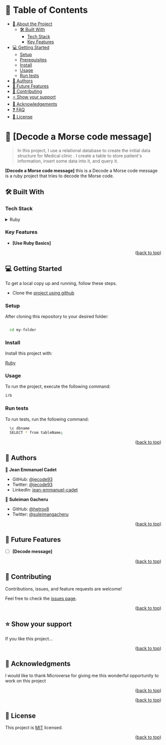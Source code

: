 <!-- TABLE OF CONTENTS -->

# 📗 Table of Contents

- [📖 About the Project](#about-project)
  - [🛠 Built With](#built-with)
    - [Tech Stack](#tech-stack)
    - [Key Features](#key-features)
- [💻 Getting Started](#getting-started)
  - [Setup](#setup)
  - [Prerequisites](#prerequisites)
  - [Install](#install)
  - [Usage](#usage)
  - [Run tests](#run-tests)
- [👥 Authors](#authors)
- [🔭 Future Features](#future-features)
- [🤝 Contributing](#contributing)
- [⭐️ Show your support](#support)
- [🙏 Acknowledgements](#acknowledgements)
- [❓ FAQ](#faq)
- [📝 License](#license)

<!-- PROJECT DESCRIPTION -->

# 📖 [Decode a Morse code message] <a name="about-project"></a>

> In this project, I use a relational database to create the initial data structure for  Medical clinic . I create a table to store patient's information, insert some data into it, and query it.

**[Decode a Morse code message]** this is a Decode a Morse code message is a ruby project that tries to decode the  Morse code.
## 🛠 Built With <a name="built-with"></a>

### Tech Stack <a name="tech-stack"></a>

<details>
  <summary>Ruby</summary>
  <ul>
    <li><a href="https://www.ruby-lang.org/en/">Ruby</a></li>
  </ul>
</details>

<!-- Features -->

### Key Features <a name="key-features"></a>

- **[Use Ruby Basics]**

<p align="right">(<a href="#readme-top">back to top</a>)</p>

<!-- GETTING STARTED -->

## 💻 Getting Started <a name="getting-started"></a>

To get a local copy up and running, follow these steps.

- Clone the [project using github](https://github.com/hetrox8/Decode-Message.git)



### Setup

After cloning this repository to your desired folder:

```sh

  cd my-folder

```

### Install

Install this project with:

[Ruby](https://www.ruby-lang.org/en/ownload/)

### Usage

To run the project, execute the following command:

```sh
irb
```

### Run tests

To run tests, run the following command:

```sh
  \c dbname
  SELECT * from tableName;

```

<p align="right">(<a href="#readme-top">back to top</a>)</p>

<!-- AUTHORS -->

## 👥 Authors <a name="authors"></a>

👤 **Jean Emmanuel Cadet**

- GitHub: [@jecode93](https://github.com/jecode93)
- Twitter: [@jecode93](https://twitter.com/jecode93)
- LinkedIn: [jean-emmanuel-cadet](https://www.linkedin.com/in/jean-emmanuel-cadet/)

 👤 **Suleiman Gacheru**

- GitHub: [@hetrox8](https://github.com/hetrox8)
- Twitter: [@suleimangacheru](https://twitter.com/suleimangacheru)


<p align="right">(<a href="#readme-top">back to top</a>)</p>

<!-- FUTURE FEATURES -->

## 🔭 Future Features <a name="future-features"></a>

- [ ] **[Decode message]**

<p align="right">(<a href="#readme-top">back to top</a>)</p>

<!-- CONTRIBUTING -->

## 🤝 Contributing <a name="contributing"></a>

Contributions, issues, and feature requests are welcome!

Feel free to check the [issues page](../../issues/).

<p align="right">(<a href="#readme-top">back to top</a>)</p>

<!-- SUPPORT -->

## ⭐️ Show your support <a name="support"></a>

If you like this project...

<p align="right">(<a href="#readme-top">back to top</a>)</p>

<!-- ACKNOWLEDGEMENTS -->

## 🙏 Acknowledgments <a name="acknowledgements"></a>

I would like to thank Microverse for giving me this wonderful opportunity to work on this project 

<p align="right">(<a href="#readme-top">back to top</a>)</p>

<!-- FAQ (optional) -->

<p align="right">(<a href="#readme-top">back to top</a>)</p>

<!-- LICENSE -->

## 📝 License <a name="license"></a>

This project is [MIT](./LICENSE) licensed.

<p align="right">(<a href="#readme-top">back to top</a>)</p>
